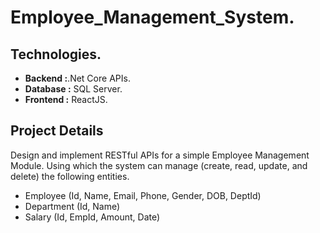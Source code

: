 # Employee_Management_System.
## Technologies.
- **Backend :**.Net Core APIs.
- **Database :** SQL Server.
- **Frontend :** ReactJS.

## Project Details
Design and implement RESTful APIs for a simple Employee Management Module. 
Using which the system can manage (create, read, update, and delete) the following entities.

- Employee (Id, Name, Email, Phone, Gender, DOB, DeptId)
- Department (Id, Name)
- Salary (Id, EmpId, Amount, Date)
